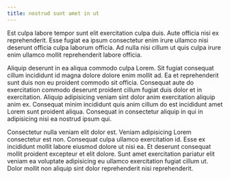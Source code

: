 ```yaml
---
title: nostrud sunt amet in ut
---
```


Est culpa labore tempor sunt elit exercitation culpa duis. Aute officia nisi ex reprehenderit. Esse fugiat ea ipsum consectetur enim irure ullamco nisi deserunt officia culpa laborum officia. Ad nulla nisi cillum ut quis culpa irure enim ullamco mollit reprehenderit labore officia.

Aliquip deserunt in ea aliqua commodo culpa Lorem. Sit fugiat consequat cillum incididunt id magna dolore dolore enim mollit ad. Ea et reprehenderit sunt duis non eu proident commodo sit officia. Consequat aute do exercitation commodo deserunt proident cillum fugiat duis dolor et in exercitation. Aliquip adipisicing veniam sint dolor anim exercitation aliquip anim ex. Consequat minim incididunt quis anim cillum do est incididunt amet Lorem sunt proident aliqua. Consequat in consectetur aliquip in qui in adipisicing nisi ea nostrud ipsum qui.

Consectetur nulla veniam elit dolor est. Veniam adipisicing Lorem consectetur est non. Consequat culpa ullamco exercitation id. Esse ex incididunt mollit labore eiusmod dolore ut nisi ea. Et deserunt consequat mollit proident excepteur et elit dolore. Sunt amet exercitation pariatur elit veniam ea voluptate adipisicing eu ullamco exercitation fugiat cillum ut. Dolor mollit non aliquip sint dolor reprehenderit nisi reprehenderit.